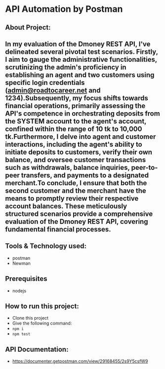# API Automation by Postman

## About Project:
## In my evaluation of the Dmoney REST API, I've delineated several pivotal test scenarios. Firstly, I aim to gauge the administrative functionalities, scrutinizing the admin's proficiency in establishing an agent and two customers using specific login credentials (admin@roadtocareer.net and 1234).Subsequently, my focus shifts towards financial operations, primarily assessing the API's competence in orchestrating deposits from the SYSTEM account to the agent's account, confined within the range of 10 tk to 10,000 tk.Furthermore, I delve into agent and customer interactions, including the agent's ability to initiate deposits to customers, verify their own balance, and oversee customer transactions such as withdrawals, balance inquiries, peer-to-peer transfers, and payments to a designated merchant.To conclude, I ensure that both the second customer and the merchant have the means to promptly review their respective account balances. These meticulously structured scenarios provide a comprehensive evaluation of the Dmoney REST API, covering fundamental financial processes.

## Tools & Technology used:
- postman
- Newman

## Prerequisites
- nodejs
  
## How to run this project:
- Clone this project
- Give the following command:
- ``` npm i ```
- ``` npm test ```

## API Documentation:
- https://documenter.getpostman.com/view/29168455/2s9Y5csfW9
